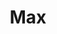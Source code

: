 ---
layout: black_transparent/flickr-gallery
title: Max
flickr_tag: max
parent: "Hunder"
description: "Min hund Max."
fb-comments: true
---